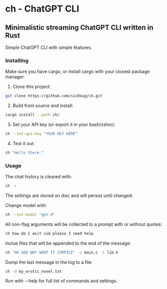 ch - ChatGPT CLI
================

## Minimalistic streaming ChatGPT CLI written in Rust

Simple ChatGPT CLI with simple features.

### Installing

Make sure you have cargo, or install cargo with your closest package manager.

1. Clone this project:
```bash
git clone https://github.com/sicDoug/ch.git
```

2. Build from source and install:
```bash
cargo install --path ch/
```

3. Set your API key (or export it in your bash/zshrc):
```bash
ch --set-api-key "YOUR KEY HERE"
```

4. Test it out:
```bash
ch "Hello there."
```

### Usage

The chat history is cleared with:
```bash
ch -c
```

The settings are stored on disc and will persist until changed.

Change model with:
```bash
ch --set-model "gpt-4"
```

All non-flag arguments will be collected to a prompt with or without quotes:
```bash
ch how do I exit vim please I need help
```

Inclue files that will be appended to the end of the message:
```bash
ch "OH GOD WHY WONT IT COMPILE" -i main.c -i lib.h
```

Dump the last message in the log to a file:
```bash
ch -d my_erotic_novel.txt
```

Run with --help for full list of commands and settings.
